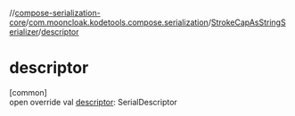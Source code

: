 //[compose-serialization-core](../../../index.md)/[com.mooncloak.kodetools.compose.serialization](../index.md)/[StrokeCapAsStringSerializer](index.md)/[descriptor](descriptor.md)

# descriptor

[common]\
open override val [descriptor](descriptor.md): SerialDescriptor
